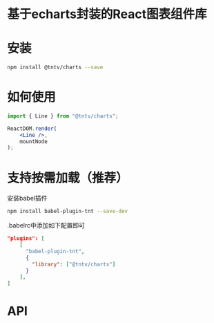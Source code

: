 # 基于echarts封装的React图表组件库

# 安装
```bash
npm install @tntv/charts --save
```

# 如何使用
```jsx
import { Line } from "@tntv/charts";

ReactDOM.render(
    <Line />,
    mountNode
);

```

# 支持按需加载（推荐）
安装babel插件

```bash
npm install babel-plugin-tnt --save-dev
```

.babelrc中添加如下配置即可

```json
"plugins": [
    [
      "babel-plugin-tnt",
      {
        "library": ["@tntv/charts"]
      }
    ],
]
```

# API
